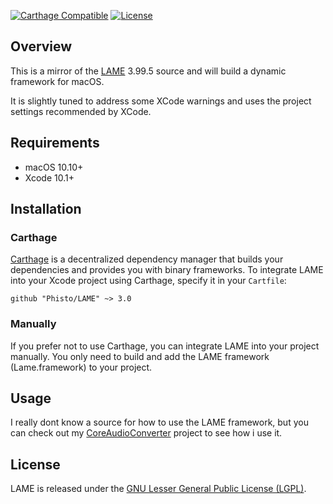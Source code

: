 [![Carthage Compatible](https://img.shields.io/badge/Carthage-compatible-4BC51D.svg?style=flat)](https://github.com/Carthage/Carthage)
[![License](https://img.shields.io/github/license/phisto/Lame.svg)](https://github.com/Phisto/LAME)

## Overview

This is a mirror of the [LAME](https://lame.sourceforge.io) 3.99.5 source and will build a dynamic framework for macOS.

It is slightly tuned to address some XCode warnings and uses the project settings recommended by XCode.


## Requirements

- macOS 10.10+
- Xcode 10.1+


## Installation

### Carthage

[Carthage](https://github.com/Carthage/Carthage) is a decentralized dependency manager that builds your dependencies and provides you with binary frameworks. To integrate LAME into your Xcode project using Carthage, specify it in your `Cartfile`:

```ogdl
github "Phisto/LAME" ~> 3.0
```


### Manually

If you prefer not to use Carthage, you can integrate LAME into your project manually.
You only need to build and add the LAME framework (Lame.framework) to your project. 


## Usage

I really dont know a source for how to use the LAME framework, but you can check out my [CoreAudioConverter](https://github.com/Phisto/CoreAudioConverter) project to see how i use it.


## License

LAME is released under the [GNU Lesser General Public License (LGPL)](https://www.gnu.org/licenses/). 


